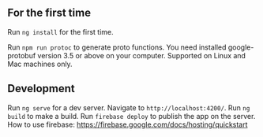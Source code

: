 ## For the first time
Run `ng install` for the first time.

Run `npm run protoc` to generate proto functions.
You need installed google-protobuf version 3.5 or above on your computer.
Supported on Linux and Mac machines only.

## Development
Run `ng serve` for a dev server. Navigate to `http://localhost:4200/`. 
Run `ng build` to make a build.
Run `firebase deploy` to publish the app on the server.
How to use firebase:
https://firebase.google.com/docs/hosting/quickstart
